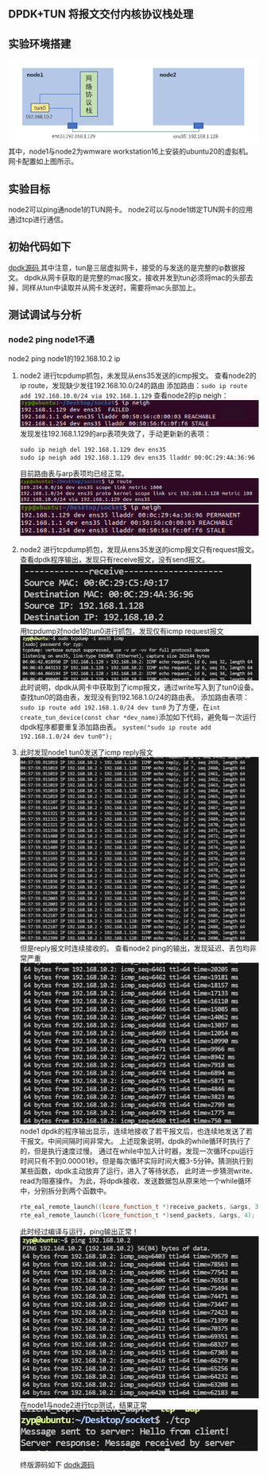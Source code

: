 ## DPDK+TUN 将报文交付内核协议栈处理

## 实验环境搭建
![alt text](../picture/tun{E3451474-1D68-44C2-AC5D-28734F40927F}.png)
其中，node1与node2为wmware workstation16上安装的ubuntu20的虚拟机。
网卡配置如上图所示。

## 实验目标
node2可以ping通node1的TUN网卡。
node2可以与node1绑定TUN网卡的应用通过tcp进行通信。

## 初始代码如下
[ dpdk源码 ](dpdk_sourcecode.md)
其中注意，tun是三层虚拟网卡，接受的与发送的是完整的ip数据报文。
dpdk从网卡获取的是完整的mac报文，接收并发到tun必须将mac的头部去掉，同样从tun中读取并从网卡发送时，需要将mac头部加上。

## 测试调试与分析

### node2 ping node1不通
node2 ping node1的192.168.10.2 ip
1. node2 进行tcpdump抓包，未发现从ens35发送的icmp报文。
    查看node2的ip route，发现缺少发往192.168.10.0/24的路由
    添加路由：`sudo ip route add 192.168.10.0/24 via 192.168.1.129`
    查看node2的ip neigh：
    ![alt text](../picture/tun{69E0B243-C222-41C2-871B-5A1113869A05}.png)
    发现发往192.168.1.129的arp表项失效了，手动更新新的表项：
    ```
    sudo ip neigh del 192.168.1.129 dev ens35
    sudo ip neigh add 192.168.1.129 dev ens35 lladdr 00:0C:29:4A:36:96
    ```
    目前路由表与arp表项均已经正常。
    ![alt text](../picture/tun{40B9FA08-4860-4D52-AE4E-A00AD78FC7E3}.png)
    ![alt text](../picture/tun{7D89D346-DC80-422B-9A6C-0D31A90F04A5}.png)

2. node2 进行tcpdump抓包，发现从ens35发送的icmp报文只有request报文。
    查看dpdk程序输出，发现只有receive报文，没有send报文。
    ![alt text](../picture/tun{93AF37C5-4400-4733-98E2-7BFC63BF6297}.png)
    用tcpdump对node1的tun0进行抓包，发现仅有icmp request报文
    ![alt text](../picture/tun{FEA01A13-6ED0-4899-9D3B-9B947A54B91D}.png)
    此时说明，dpdk从网卡中获取到了icmp报文，通过write写入到了tun0设备。
    查找tun0的路由表，发现没有到192.168.1.0/24的路由表。
    添加路由表项：`sudo ip route add 192.168.1.0/24 dev tun0`
    为了方便，在`int create_tun_device(const char *dev_name)`添加如下代码，避免每一次运行dpdk程序都要重复添加路由表。
    `system("sudo ip route add 192.168.1.0/24 dev tun0");`

3. 此时发现node1 tun0发送了icmp reply报文
    ![alt text](../picture/tun{1839C287-9922-4E2A-BD4A-376485628C33}.png)
    但是reply报文时连续接收的。
    查看node2 ping的输出，发现延迟、丢包均非常严重
    ![alt text](../picture/tun{2FB34717-BCB6-4BB0-B4E1-54AACFBCC9C3}.png)
    node1 dpdk的程序输出显示，连续地接收了若干报文后，也连续地发送了若干报文。中间间隔时间非常大。
    上述现象说明，dpdk的while循环时执行了的，但是执行速度过慢。
    通过在while中加入计时器，发现一次循环cpu运行时间只有不到0.00001秒。但是每次循环实际时间大概3-5分钟。猜测执行到某些函数，dpdk主动放弃了运行，进入了等待状态，
    此时进一步猜测write、read为阻塞操作。
    为此，将dpdk接收、发送数据包从原来地一个while循环中，分别拆分到两个函数中。
    ```cpp
    rte_eal_remote_launch((lcore_function_t *)receive_packets, &args, 3);
    rte_eal_remote_launch((lcore_function_t *)send_packets, &args, 4);
    ```
    此时经过编译与运行，ping输出正常！
    ![alt text](../picture/tun{4434E8D5-D500-4E74-AD99-436F78157D7C}.png)
    在node1与node2进行tcp测试，结果正常
    ![alt text](../picture/tun{3C7C86AB-D5DB-4990-92DB-1FB868AF9B64}.png)

    终版源码如下
    [ dpdk源码 ](dpdk_sourcecode2.md)






